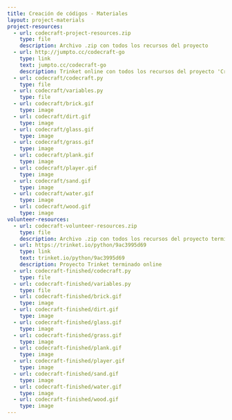 ```yaml
---
title: Creación de códigos - Materiales
layout: project-materials
project-resources:     
  - url: codecraft-project-resources.zip
    type: file
    description: Archivo .zip con todos los recursos del proyecto
  - url: http://jumpto.cc/codecraft-go
    type: link
    text: jumpto.cc/codecraft-go
    description: Trinket online con todos los recursos del proyecto 'Creación de códigos'
  - url: codecraft/codecraft.py
    type: file
  - url: codecraft/variables.py
    type: file
  - url: codecraft/brick.gif
    type: image
  - url: codecraft/dirt.gif
    type: image
  - url: codecraft/glass.gif
    type: image
  - url: codecraft/grass.gif
    type: image
  - url: codecraft/plank.gif
    type: image
  - url: codecraft/player.gif
    type: image
  - url: codecraft/sand.gif
    type: image
  - url: codecraft/water.gif
    type: image
  - url: codecraft/wood.gif
    type: image
volunteer-resources:
  - url: codecraft-volunteer-resources.zip
    type: file
    description: Archivo .zip con todos los recursos del proyecto terminado
  - url: https://trinket.io/python/9ac3995d69
    type: link
    text: trinket.io/python/9ac3995d69
    description: Proyecto Trinket terminado online
  - url: codecraft-finished/codecraft.py
    type: file
  - url: codecraft-finished/variables.py
    type: file
  - url: codecraft-finished/brick.gif
    type: image
  - url: codecraft-finished/dirt.gif
    type: image
  - url: codecraft-finished/glass.gif
    type: image
  - url: codecraft-finished/grass.gif
    type: image
  - url: codecraft-finished/plank.gif
    type: image
  - url: codecraft-finished/player.gif
    type: image
  - url: codecraft-finished/sand.gif
    type: image
  - url: codecraft-finished/water.gif
    type: image
  - url: codecraft-finished/wood.gif
    type: image
---
```

